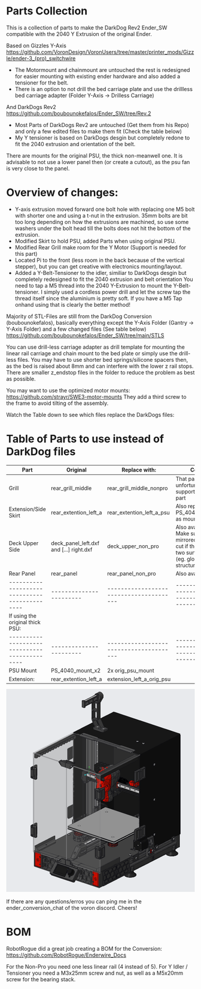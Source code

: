 # Parts Collection

This is a collection of parts to make the DarkDog Rev2 Ender_SW compatible with the 2040 Y Extrusion of the original Ender.

Based on Gizzles Y-Axis https://github.com/VoronDesign/VoronUsers/tree/master/printer_mods/Gizzle/ender-3_(pro)_switchwire
  - The Motormount and chainmount are untouched the rest is redesigned for easier mounting with existing ender hardware and also added a tensioner for the belt.
  - There is an option to not drill the bed carriage plate and use the drillless bed carriage adapter (Folder Y-Axis -> Drilless Carriage) 

And DarkDogs Rev2 https://github.com/boubounokefalos/Ender_SW/tree/Rev.2
  - Most Parts of DarkDogs Rev2 are untouched (Get them from his Repo) and only a few edited files to make them fit (Check the table below)
  - My Y tensioner is based on DarkDogs desgin but completely redone to fit the 2040 extrusion and orientation of the belt.

There are mounts for the original PSU, the thick non-meanwell one.
It is advisable to not use a lower panel then (or create a cutout), as the psu fan is very close to the panel.


# Overview of changes:

- Y-axis extrusion moved forward one bolt hole with replacing one M5 bolt with shorter one and using a t-nut in the extrusion.
  35mm bolts are bit too long depending on how the extrusions are machined, so use some washers under the bolt head till the bolts 
  does not hit the bottom of the extrusion.
- Modified Skirt to hold PSU, added Parts when using original PSU.
- Modified Rear Grill make room for the Y Motor (Support is needed for this part)
- Located Pi to the front (less room in the back because of the vertical stepper), but you can get creative with electronics mounting/layout.
- Added a Y-Belt-Tensioner to the idler, similiar to DarkDogs desgin but completely redesigned to fit the 2040 extrusion and belt orientation
  You need to tap a M5 thread into the 2040 Y-Extrusion to mount the Y-Belt-tensioner. I simply used a cordless power drill and let the screw tap the thread itself since the aluminium is pretty soft.
  If you have a M5 Tap onhand using that is clearly the better method!


Majority of STL-Files are still from the DarkDog Conversion (boubounokefalos), basically everything except the Y-Axis Folder (Gantry -> Y-Axis Folder) and a few changed files (See table below)
https://github.com/boubounokefalos/Ender_SW/tree/main/STLS

You can use drill-less carriage adapter as drill template for mounting the linear rail carriage and chain mount to the bed plate or simply use the drill-less files.
You may have to use shorter bed springs/silicone spacers then, as the bed is raised about 8mm and can interfere with the lower z rail stops. There are smaller z_endstop files in the folder to reduce the problem as best as possible.


You may want to use the optimized motor mounts: https://github.com/strayr/SWE3-motor-mounts
They add a third screw to the frame to avoid tilting of the assembly.


Watch the Table down to see which files replace the DarkDogs files:
# Table of Parts to use instead of DarkDog files

| Part                                       | Original              | Replace with:                         | Comment:                                                   |
|--------------------------------------------|-----------------------|---------------------------------------|------------------------------------------------------------|
| Grill                                      | rear_grill_middle     | rear_grill_middle_nonpro              | That part unfortunately needs support for the middle part  |
| Extension/Side Skirt                       | rear_extention_left_a | rear_extention_left_a_psu             | Also replaces the PS_4040_Slide_Mount as mount for the psu |
| Deck Upper Side                            | deck_panel_left.dxf and [...] right.dxf| deck_upper_non_pro   | Also available as dxf, Make sure you get it mirrored when getting cut if the material has two surface finishes (eg. glossy and structured)
| Rear Panel                                 | rear_panel            | rear_panel_non_pro                    | Also available as dxf                                      |
|--------------------------------------------|-----------------------|---------------------------------------|------------------------------------------------------------|
| If using the original thick PSU:           |                       |                                       |                                                            |
|--------------------------------------------|-----------------------|---------------------------------------|------------------------------------------------------------|
| PSU Mount                                  | PS_4040_mount_x2      | 2x orig_psu_mount                     |                                                            |
| Extension:                                 | rear_extention_left_a | extension_left_a_orig_psu             |                                                            |




![Home](enderwire_nonpro_with_tensioner.png)

If there are any questions/erros you can ping me in the ender_conversion_chat of the voron discord.
Cheers! 

# BOM 
RobotRogue did a great job creating a BOM for the Conversion: 
https://github.com/RobotRogue/Enderwire_Docs

For the Non-Pro you need one less linear rail (4 instead of 5).
For Y Idler / Tensioner you need a M3x25mm screw and nut, as well as a M5x20mm screw for the bearing stack.
